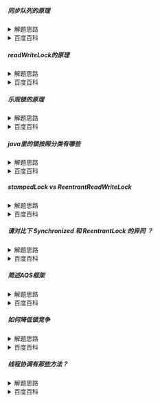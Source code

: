 
##### 同步队列的原理

<details>
    <summary>
        解题思路
    </summary>



</details>
<details>
    <summary>
        百度百科
    </summary><br>


</details>

##### readWriteLock的原理

<details>
    <summary>
        解题思路
    </summary>



</details>
<details>
    <summary>
        百度百科
    </summary><br>


</details>

##### 乐观锁的原理

<details>
    <summary>
        解题思路
    </summary>



</details>
<details>
    <summary>
        百度百科
    </summary><br>


</details>


##### java里的锁按照分类有哪些

<details>
    <summary>
        解题思路
    </summary>
    <br>
    类别 和 锁的实现是有区别的。不要直接说：synchronized & lock 。格局小了。
</details>
<details>
    <summary>
        百度百科
    </summary>
    <br>
在Java中，锁可以根据其实现方式、使用场景、特性等进行分类。以下是一些常见的分类方式：

1. 按照实现方式：
    * 乐观锁（Optimistic Locking）：这种锁假设冲突不经常发生，因此它总是尝试去完成操作，如果失败则进行重试，直到成功为止。乐观锁通常通过版本号或时间戳等机制来实现。
    * 悲观锁（Pessimistic Locking）：这种锁假设冲突经常发生，因此它一开始就尝试去阻止任何的冲突发生。悲观锁通常会锁定数据，直到数据被完全访问完毕。
    * 读写锁（Read-Write Lock）：这种锁允许多个线程同时读取数据，但在写入数据时只允许一个线程进行。读写锁通常用于提高并发性能，特别是在读操作远多于写操作的情况下。
2. 按照使用场景：
    * 共享锁（Shared Lock）：这种锁允许多个线程共享对某个资源的访问权。
    * 独占锁（Exclusive Lock）：这种锁只允许一个线程独占对某个资源的访问权。
3. 按照特性：
    * 可重入锁（Reentrant Lock）：这种锁可以被同一个线程多次获取，只要在每次获取后也对其进行释放。
    * 公平锁（Fair Lock）：这种锁按照线程获取锁的顺序来分配访问权，即先来先得。
    * 非公平锁（Non-Fair Lock）：这种锁不保证按照线程获取锁的顺序来分配访问权，可能会存在“饥饿”问题。
4. 按照是否可中断：
    * 可中断锁（Interruptible Lock）：这种锁可以被中断，如果线程在持有锁的过程中收到了中断信号，它可以选择释放锁。
    * 不可中断锁（Uninterruptible Lock）：这种锁不可以被中断，即使线程在持有锁的过程中收到了中断信号，它也不能释放锁。
5. 按照是否可被非安全代码获取：
    * 可被非安全代码获取的锁：这种类型的锁可以被Java的非安全代码获取和释放。
    * 不可被非安全代码获取的锁：这种类型的锁不能被Java的非安全代码获取和释放，只能通过Java的安全代码获取和释放。
6. 按照是否与try-lock结构关联：
    * 与try-lock结构关联的锁：这种类型的锁必须与try-lock结构一起使用，以便于在持有锁的过程中处理异常情况。
    * 不与try-lock结构关联的锁：这种类型的锁不需要与try-lock结构一起使用，可以单独使用。
</details>

##### stampedLock vs ReentrantReadWriteLock

<details>
    <summary>
        解题思路
    </summary><br>

    锁的分类上进行区别分析
</details>
<details>
    <summary>
        百度百科
    </summary>

* 可重入性： ReentrantReadWriteLock.write 可重入，而StampedLock.write 不可重入
    * ReentrantReadWriteLock同一线程可先加写锁再加读锁，StampedLock不可以
* 公平性： ReentrantReadWriteLock 可选择公平或者不公平，而StampedLock只是相对公平
* 乐观/悲观： StampedLock 可以用作乐观锁的实现
* 性能上： 读写锁并发时，如果锁的粒度较小，StampedLock的循环CAS可以有效的减少上下文切换的次数，但是循环CAS也会对CPU造成浪费
</details>

##### 请对比下 Synchronized 和 ReentrantLock 的异同 ？

<details>
    <summary>
        解题思路
    </summary>

        从锁分类说起，分析reetrantLock和Synchronized各自的优势

</details>
<details>
    <summary>
        百度百科
    </summary><br>

* 使用上：
    * ReentrantLock 必须手动获取与释放锁， 不需要手动释放和开启锁；
    * ReentrantLock 只适用于代码块锁，而synchronized 可用于修饰方法、代码块等；
    * 所以 synchronized 图一个简单
* 特性上：
    * ReentrantLock 可设置超时时间
    * ReentrantLock 可响应中断
    * ReentrantLock 可自由选择公平锁还是非公平锁
* 性能上：
    * jdk6 引入锁升级后，不好说优劣
        1. 在synchronized轻量级锁前，synchronized优
        2. 在synchronized进入重量级锁前，不相上下
        3. 在synchronized进入重量级锁以后，lock优
</details>

##### 简述AQS框架

<details>
    <summary>
        解题思路
    </summary>

        和监视器类比就实现锁的关键组成部分和关键方法解析
       组成：1. 锁状态管理。2. 等待队列 3. 阻塞队列 condition 内部
       行为: 1. 加锁 2. 解锁 包含 可超时，可中断，共享方式 等特性
</details>
<details>
    <summary>
        百度百科
    </summary><br>

AQS是一种队列同步器。它是一个抽象的队列同步器，通过维护一个共享资源状态和一个先进先出（FIFO）的线程等待队列来实现一个多线程访问共享资源的同步框架。
1. 同步控制器
    * AQS内部定义了一个int类型状态属性，利用Unsafe的cms操作实现状态同步
    * 利用该int类型属性，可实现`共享模式和独占模式`。比如lock的读锁和写锁
    * 对外提供acquire 和 release 方法用于控制同步状态
2. 队列
    * AQS内部自行实现了一个FIFO的双向链表，用于存储处于阻塞状态的线程
    * 线程的阻塞利用LockSupport的park实现
</details>

##### 如何降低锁竞争

<details>
    <summary>
        解题思路
    </summary>

        锁的意义就是解决共享资源的同时访问，其实就是降低同时访问的共享资源的频率以及减少占用共享资源的时长
        1. 缩小粒度 ： 分段
        2. 细化锁   ： 读写分离
        3. 优化锁   ： 无锁结构

</details>
<details>
    <summary>
        百度百科
    </summary><br>

1. 缩小锁粒度：将锁的范围缩小，尽可能减少锁的竞争。例如，使用分段锁或分离锁，或者将共享资源分解为更小的单元，每个单元分配一个独立的锁。
2. 使用读写锁：读写锁是一种特殊类型的锁，允许多个线程同时读取共享资源，但只允许一个线程写入。这可以减少读锁的竞争，因为多个线程可以同时持有读锁。
3. 使用信号量或其他同步原语：使用信号量或其他同步原语来控制对共享资源的访问。这样可以避免使用锁，减少锁竞争。
4. 优化线程调度：通过优化线程调度，减少线程间的竞争。例如，使用饥饿预防策略，确保低优先级线程也能获得资源。
5. 减少共享资源：尽可能减少共享资源的数量，降低锁竞争的可能性。例如，将共享资源分解为更小的单元，每个单元分配一个独立的锁。
6. 避免不必要的锁操作：尽可能减少使用锁的次数和时长。例如，尽量使用非阻塞的读、写操作，而不是使用锁来保证线程安全。
7. 使用无锁数据结构：无锁数据结构是一种不需要使用锁的数据结构，可以避免锁竞争。例如，使用原子操作来实现并发控制。
</details>

##### 线程协调有那些方法？

<details>
    <summary>
        解题思路
    </summary>

1. 线程调度
2. 任务编排
3. 并发控制
4. 工具类

</details>
<details>
    <summary>
        百度百科
    </summary><br>

1. 等待通知模型。包括objet的wait-notify模型和condition接口
2. Future接口。使用FutureTask代替Runnable创建线程
3. 通过锁进行并行并发控制。包括synchronized 和 lock
4. 使用JUC下的工具类，比如：countdownLatch、CyclicBarrier、Semaphore
5. 使用任务编排组件，比如forkJoin 、 completeFuture等
</details>

